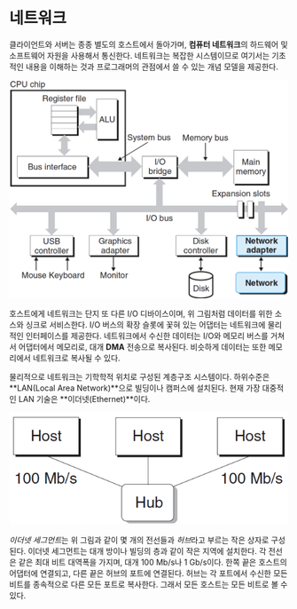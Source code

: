 # 네트워크

클라이언트와 서버는 종종 별도의 호스트에서 돌아가며, **컴퓨터 네트워크**의 하드웨어 및 소프트웨어 자원을 사용해서 통신한다. 네트워크는 복잡한 시스템이므로 여기서는 기초적인 내용을 이해하는 것과 프로그래머의 관점에서 쓸 수 있는 개념 모델을 제공한다.

![network_host](./34/network_host.png)

호스트에게 네트워크는 단지 또 다른 I/O 디바이스이며, 위 그림처럼 데이터를 위한 소스와 싱크로 서비스한다. I/O 버스의 확장 슬롯에 꽃혀 있는 어댑터는 네트워크에 물리적인 인터페이스를 제공한다. 네트워크에서 수신한 데이터는 I/O와 메모리 버스를 거쳐서 어댑터에서 메모리로, 대개 **DMA** 전송으로 복사된다. 비슷하게 데이터는 또한 메모리에서 네트워크로 복사될 수 있다.

물리적으로 네트워크는 기학학적 위치로 구성된 계층구조 시스템이다. 하위수준은 **LAN(Local Area Network)**으로 빌딩이나 캠퍼스에 설치된다. 현재 가장 대중적인 LAN 기술은 **이더넷(Ethernet)**이다.

![hub](./34/hub.png)

*이더넷 세그먼트*는 위 그림과 같이 몇 개의 전선들과 *허브*라고 부르는 작은 상자로 구성된다. 이더넷 세그먼트는 대개 방이나 빌딩의 층과 같이 작은 지역에 설치한다. 각 전선은 같은 최대 비트 대역폭을 가지며, 대개 100 Mb/s나 1 Gb/s이다. 한쪽 끝은 호스트의 어댑터에 연결되고, 다른 끝은 허브의 포트에 연결된다. 허브는 각 포트에서 수신한 모든 비트를 종속적으로 다른 모든 포트로 복사한다. 그래서 모든 호스트는 모든 비트로 볼 수 있다.

  